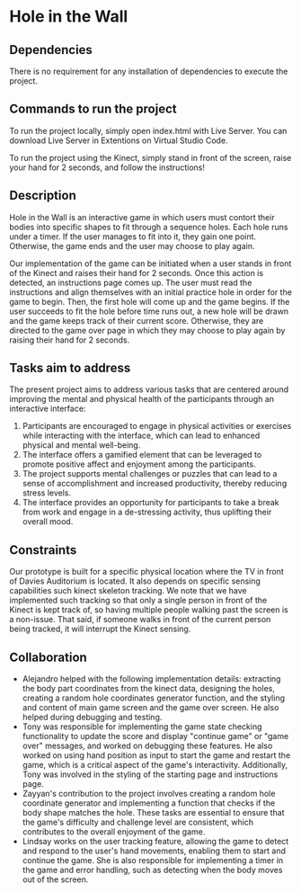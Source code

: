 # Hole in the Wall
## Dependencies
There is no requirement for any installation of dependencies to execute the project.

## Commands to run the project
To run the project locally, simply open index.html with Live Server. You can download Live Server in Extentions on Virtual Studio Code.

To run the project using the Kinect, simply stand in front of the screen, raise your hand for 2 seconds, and follow the instructions!

## Description
Hole in the Wall is an interactive game in which users must contort their bodies into specific shapes to fit through a sequence holes. Each hole runs under a timer. If the user manages to fit into it, they gain one point. Otherwise, the game ends and the user may choose to play again.

Our implementation of the game can be initiated when a user stands in front of the Kinect and raises their hand for 2 seconds. Once this action is detected, an instructions page comes up. The user must read the instructions and align themselves with an initial practice hole in order for the game to begin. Then, the first hole will come up and the game begins. If the user succeeds to fit the hole before time runs out, a new hole will be drawn and the game keeps track of their current score. Otherwise, they are directed to the game over page in which they may choose to play again by raising their hand for 2 seconds. 

## Tasks aim to address
The present project aims to address various tasks that are centered around improving the mental and physical health of the participants through an interactive interface:
1. Participants are encouraged to engage in physical activities or exercises while interacting with the interface, which can lead to enhanced physical and mental well-being. 
2. The interface offers a gamified element that can be leveraged to promote positive affect and enjoyment among the participants. 
3. The project supports mental challenges or puzzles that can lead to a sense of accomplishment and increased productivity, thereby reducing stress levels. 
4. The interface provides an opportunity for participants to take a break from work and engage in a de-stressing activity, thus uplifting their overall mood. 

## Constraints
Our prototype is built for a specific physical location where the TV in front of Davies Auditorium is located. It also depends on specific sensing capabilities such kinect skeleton tracking. We note that we have implemented such tracking so that only a single person in front of the Kinect is kept track of, so having multiple people walking past the screen is a non-issue. That said, if someone walks in front of the current person being tracked, it will interrupt the Kinect sensing.

## Collaboration
- Alejandro helped with the following implementation details: extracting the body part coordinates from the kinect data, designing the holes, creating a random hole coordinates generator function, and the styling and content of main game screen and the game over screen. He also helped during debugging and testing.
- Tony was responsible for implementing the game state checking functionality to update the score and display "continue game" or "game over" messages, and worked on debugging these features. He also worked on using hand position as input to start the game and restart the game, which is a critical aspect of the game's interactivity. Additionally, Tony was involved in the styling of the starting page and instructions page.
- Zayyan's contribution to the project involves creating a random hole coordinate generator and implementing a function that checks if the body shape matches the hole. These tasks are essential to ensure that the game's difficulty and challenge level are consistent, which contributes to the overall enjoyment of the game.
- Lindsay works on the user tracking feature, allowing the game to detect and respond to the user's hand movements, enabling them to start and continue the game. She is also responsible for implementing a timer in the game and error handling, such as detecting when the body moves out of the screen.